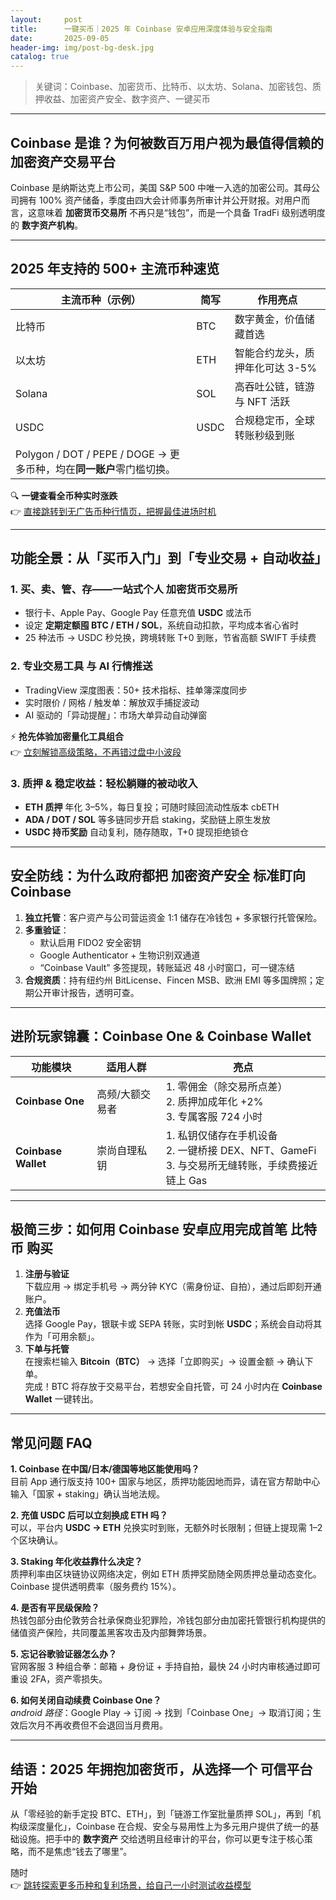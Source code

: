 ```yaml
---
layout:     post
title:      一键买币｜2025 年 Coinbase 安卓应用深度体验与安全指南
date:       2025-09-05
header-img: img/post-bg-desk.jpg
catalog: true
---
```


> 关键词：Coinbase、加密货币、比特币、以太坊、Solana、加密钱包、质押收益、加密资产安全、数字资产、一键买币

---

## Coinbase 是谁？为何被数百万用户视为最值得信赖的**加密资产交易平台**

Coinbase 是纳斯达克上市公司，美国 S&P 500 中唯一入选的加密公司。其母公司拥有 100% 资产储备，季度由四大会计师事务所审计并公开财报。对用户而言，这意味着 **加密货币交易所** 不再只是“钱包”，而是一个具备 TradFi 级别透明度的 **数字资产机构**。

---

## 2025 年支持的 500+ 主流币种速览

| 主流币种（示例） | 简写 | 作用亮点 |
|------------------|------|-----------|
| 比特币           | BTC  | 数字黄金，价值储藏首选 |
| 以太坊           | ETH  | 智能合约龙头，质押年化可达 3-5% |
| Solana           | SOL  | 高吞吐公链，链游与 NFT 活跃 |
| USDC             | USDC | 合规稳定币，全球转账秒级到账 |
| Polygon / DOT / PEPE / DOGE → 更多币种，均在**同一账户**零门槛切换。

🔍 **一键查看全币种实时涨跌**  
👉 [直接跳转到无广告币种行情页，把握最佳进场时机](https://okxdog.com/)

---

## 功能全景：从「买币入门」到「专业交易 + 自动收益」

### 1. 买、卖、管、存——一站式个人 **加密货币交易所**
- 银行卡、Apple Pay、Google Pay 任意充值 **USDC** 或法币  
- 设定 **定期定额囤 BTC / ETH / SOL**，系统自动扣款，平均成本省心省时  
- 25 种法币 → USDC 秒兑换，跨境转账 T+0 到账，节省高额 SWIFT 手续费

### 2. **专业交易工具** 与 AI 行情推送
- TradingView 深度图表：50+ 技术指标、挂单簿深度同步  
- 实时限价 / 网格 / 触发单：解放双手捕捉波动  
- AI 驱动的「异动提醒」：市场大单异动自动弹窗

⚡ **抢先体验加密量化工具组合**  
👉 [立刻解锁高级策略，不再错过盘中小波段](https://okxdog.com/)

### 3. 质押 & 稳定收益：轻松躺赚的被动收入
- **ETH 质押** 年化 3–5%，每日复投；可随时赎回流动性版本 cbETH  
- **ADA / DOT / SOL** 等多链同步开启 staking，奖励链上原生发放  
- **USDC 持币奖励** 自动复利，随存随取，T+0 提现拒绝锁仓

---

## 安全防线：为什么政府都把 **加密资产安全** 标准盯向 Coinbase

1. **独立托管**：客户资产与公司营运资金 1:1 储存在冷钱包 + 多家银行托管保险。  
2. **多重验证**：  
   - 默认启用 FIDO2 安全密钥  
   - Google Authenticator + 生物识别双通道  
   - “Coinbase Vault” 多签提现，转账延迟 48 小时窗口，可一键冻结  
3. **合规资质**：持有纽约州 BitLicense、Fincen MSB、欧洲 EMI 等多国牌照；定期公开审计报告，透明可查。

---

## 进阶玩家锦囊：Coinbase One & Coinbase Wallet

| 功能模块 | 适用人群 | 亮点 |
|----------|----------|------|
| **Coinbase One** | 高频/大额交易者 | 1. 零佣金（除交易所点差）<br>2. 质押加成年化 +2%<br>3. 专属客服 724 小时 |
| **Coinbase Wallet** | 崇尚自理私钥 | 1. 私钥仅储存在手机设备<br>2. 一键桥接 DEX、NFT、GameFi<br>3. 与交易所无缝转账，手续费接近链上 Gas |

---

## 极简三步：如何用 Coinbase 安卓应用完成首笔 **比特币** 购买

1. **注册与验证**  
   下载应用 → 绑定手机号 → 两分钟 KYC（需身份证、自拍），通过后即刻开通账户。  
2. **充值法币**  
   选择 Google Pay，银联卡或 SEPA 转账，实时到帐 **USDC**；系统会自动将其作为「可用余额」。  
3. **下单与托管**  
   在搜索栏输入 **Bitcoin（BTC）** → 选择「立即购买」→ 设置金额 → 确认下单。  
   完成！BTC 将存放于交易平台，若想安全自托管，可 24 小时内在 **Coinbase Wallet** 一键转出。

---

## 常见问题 FAQ

**1. Coinbase 在中国/日本/德国等地区能使用吗？**  
目前 App 通行版支持 100+ 国家与地区，质押功能因地而异，请在官方帮助中心输入「国家 + staking」确认当地法规。

**2. 充值 USDC 后可以立刻换成 **ETH** 吗？**  
可以，平台内 **USDC → ETH** 兑换实时到账，无额外时长限制；但链上提现需 1–2 个区块确认。

**3. Staking 年化收益靠什么决定？**  
质押利率由区块链协议网络决定，例如 ETH 质押奖励随全网质押总量动态变化。Coinbase 提供透明费率（服务费约 15%）。

**4. 是否有平民级保险？**  
热钱包部分由伦敦劳合社承保商业犯罪险，冷钱包部分由加密托管银行机构提供的储值资产保险，共同覆盖黑客攻击及内部舞弊场景。

**5. 忘记谷歌验证器怎么办？**  
官网客服 3 种组合拳：邮箱 + 身份证 + 手持自拍，最快 24 小时内审核通过即可重设 2FA，资产零损失。

**6. 如何关闭自动续费 Coinbase One？**  
_android 路径_：Google Play → 订阅 → 找到「Coinbase One」→ 取消订阅；生效后次月不再收费但不会退回当月费用。

---

## 结语：2025 年拥抱加密货币，从选择一个 **可信平台** 开始

从「零经验的新手定投 BTC、ETH」，到「链游工作室批量质押 SOL」，再到「机构级深度量化」，Coinbase 在合规、安全与易用性上为多元用户提供了统一的基础设施。把手中的 **数字资产** 交给透明且经审计的平台，你可以更专注于核心策略，而不是焦虑“钱去了哪里”。  

随时  
👉 [跳转探索更多币种和复利场景，给自己一小时测试收益模型](https://okxdog.com/)
